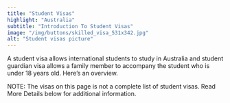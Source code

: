 ```yaml
---
title: "Student Visas"
highlight: "Australia"
subtitle: "Introduction To Student Visas"
image: "/img/buttons/skilled_visa_531x342.jpg"
alt: "Student visas picture"
---
```


A student visa allows international students to study in Australia and student guardian visa allows a family member to accompany the student who is under 18 years old. Here’s an overview.
<div class="note">
NOTE: The visas on this page is not a complete list of student visas. Read More Details below for additional information.
</div>